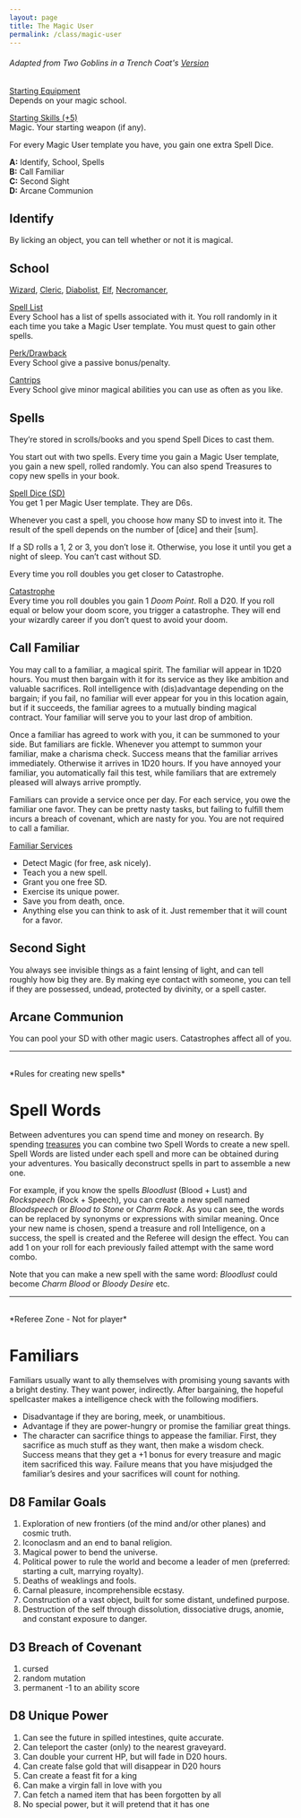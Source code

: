 ```yaml
---
layout: page
title: The Magic User
permalink: /class/magic-user
---
```


###### Adapted from Two Goblins in a Trench Coat's [Version](https://twogoblinsinatrenchcoat.blogspot.com/2019/04/a-conduit-for-poor-decisions-glog.html)

<ins>Starting Equipment</ins><br>
Depends on your magic school.

<ins>Starting Skills (+5)</ins><br>
Magic. Your starting weapon (if any).

For every Magic User template you have, you gain one extra Spell Dice.

**A:** Identify, School, Spells <br>
**B:** Call Familiar <br>
**C:** Second Sight <br>
**D:** Arcane Communion <br>

## Identify
By licking an object, you can tell whether or not it is magical.

## School
[Wizard](/class/magic-user/wizard), [Cleric](/class/magic-user/cleric), [Diabolist](/class/magic-user/diabolist), [Elf](/class/magic-user/elf),  [Necromancer](/class/magic-user/necromancer), 

<ins>Spell List</ins><br>
Every School has a list of spells associated with it. You roll randomly in it each time you take a Magic User template. You must quest to gain other spells.

<ins>Perk/Drawback</ins><br>
Every School give a passive bonus/penalty.

<ins>Cantrips</ins><br>
Every School give minor magical abilities you can use as often as you like.

## Spells
They’re stored in scrolls/books and you spend Spell Dices to cast them.

You start out with two spells. Every time you gain a Magic User template, you gain a new spell, rolled randomly. You can also spend Treasures to copy new spells in your book.

<ins>Spell Dice (SD)</ins><br>
You get 1 per Magic User template. They are D6s. 

Whenever you cast a spell, you choose how many SD to invest into it. The result of the spell depends on the number of [dice] and their [sum]. 

If a SD rolls a 1, 2 or 3, you don’t lose it. Otherwise, you lose it until you get a night of sleep. You can’t cast without SD.

Every time you roll doubles you get closer to Catastrophe.

<ins>Catastrophe</ins><br>
Every time you roll doubles you gain 1 *Doom Point*. Roll a D20. If you roll equal or below your doom score, you trigger a catastrophe. They will end your wizardly career if you don’t quest to avoid your doom.

## Call Familiar

You may call to a familiar, a magical spirit. The familiar will appear in 1D20 hours. You must then bargain with it for its service as they like ambition and valuable sacrifices. Roll intelligence with (dis)advantage depending on the bargain; if you fail, no familiar will ever appear for you in this location again, but if it succeeds, the familiar agrees to a mutually binding magical contract. Your familiar will serve you to your last drop of ambition.

Once a familiar has agreed to work with you, it can be summoned to your side. But familiars are fickle. Whenever you attempt to summon your familiar, make a charisma check. Success means that the familiar arrives immediately. Otherwise it arrives in 1D20 hours. If you have annoyed your familiar, you automatically fail this test, while familiars that are extremely pleased will always arrive promptly. 

Familiars can provide a service once per day. For each service, you owe the familiar one favor. They can be pretty nasty tasks, but failing to fulfill them incurs a breach of covenant, which are nasty for you. You are not required to call a familiar.

<ins>Familiar Services</ins><br>
- Detect Magic (for free, ask nicely).
- Teach you a new spell.
- Grant you one free SD.
- Exercise its unique power.
- Save you from death, once.
- Anything else you can think to ask of it. Just remember that it will count for a favor. 

## Second Sight
You always see invisible things as a faint lensing of light, and can tell roughly how big they are. By making eye contact with someone, you can tell if they are possessed, undead, protected by divinity, or a spell caster.

## Arcane Communion
You can pool your SD with other magic users. Catastrophes affect all of you.

---

<br>
*Rules for creating new spells*

# Spell Words

Between adventures you can spend time and money on research. By spending [treasures](/2020/11/10/extra-rules#treasures) you can combine two Spell Words to create a new spell. Spell Words are listed under each spell and more can be obtained during your adventures. You basically deconstruct spells in part to assemble a new one.

For example, if you know the spells *Bloodlust* (Blood + Lust) and *Rockspeech* (Rock + Speech), you can create a new spell named *Bloodspeech* or *Blood to Stone* or *Charm Rock*. As you can see, the words can be replaced by synonyms or expressions with similar meaning. Once your new name is chosen, spend a treasure and roll Intelligence, on a success, the spell is created and the Referee will design the effect. You can add 1 on your roll for each previously failed attempt with the same word combo.

Note that you can make a new spell with the same word: *Bloodlust* could become *Charm Blood* or *Bloody Desire* etc.

---

<br>
*Referee Zone - Not for player*

# Familiars

Familiars usually want to ally themselves with promising young savants with a bright destiny. They want power, indirectly. After bargaining, the hopeful spellcaster makes a intelligence check with the following modifiers.

- Disadvantage if they are boring, meek, or unambitious.
- Advantage if they are power-hungry or promise the familiar great things.
- The character can sacrifice things to appease the familiar. First, they sacrifice as much stuff as they want, then make a wisdom check. Success means that they get a +1 bonus for every treasure and magic item sacrificed this way. Failure means that you have misjudged the familiar’s desires and your sacrifices will count for nothing.

## D8 Familar Goals

1. Exploration of new frontiers (of the mind and/or other planes) and cosmic truth.
1. Iconoclasm and an end to banal religion.
1. Magical power to bend the universe.
1. Political power to rule the world and become a leader of men (preferred: starting a cult, marrying royalty).
1. Deaths of weaklings and fools.
1. Carnal pleasure, incomprehensible ecstasy.
1. Construction of a vast object, built for some distant, undefined purpose.
1. Destruction of the self through dissolution, dissociative drugs, anomie, and constant exposure to danger.

## D3 Breach of Covenant

1. cursed
1. random mutation
1. permanent -1 to an ability score

## D8 Unique Power

1. Can see the future in spilled intestines, quite accurate.
1. Can teleport the caster (only) to the nearest graveyard.
1. Can double your current HP, but will fade in D20 hours.
1. Can create false gold that will disappear in D20 hours
1. Can create a feast fit for a king
1. Can make a virgin fall in love with you
1. Can fetch a named item that has been forgotten by all
1. No special power, but it will pretend that it has one
